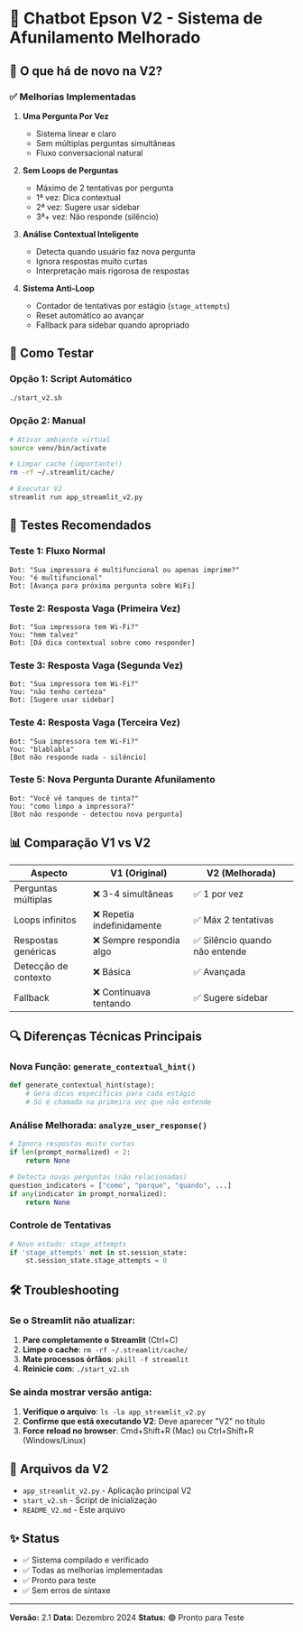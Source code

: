 # 🚀 Chatbot Epson V2 - Sistema de Afunilamento Melhorado

## 📌 O que há de novo na V2?

### ✅ **Melhorias Implementadas**

1. **Uma Pergunta Por Vez**
   - Sistema linear e claro
   - Sem múltiplas perguntas simultâneas
   - Fluxo conversacional natural

2. **Sem Loops de Perguntas**
   - Máximo de 2 tentativas por pergunta
   - 1ª vez: Dica contextual
   - 2ª vez: Sugere usar sidebar
   - 3ª+ vez: Não responde (silêncio)

3. **Análise Contextual Inteligente**
   - Detecta quando usuário faz nova pergunta
   - Ignora respostas muito curtas
   - Interpretação mais rigorosa de respostas

4. **Sistema Anti-Loop**
   - Contador de tentativas por estágio (`stage_attempts`)
   - Reset automático ao avançar
   - Fallback para sidebar quando apropriado

## 🎯 Como Testar

### Opção 1: Script Automático
```bash
./start_v2.sh
```

### Opção 2: Manual
```bash
# Ativar ambiente virtual
source venv/bin/activate

# Limpar cache (importante!)
rm -rf ~/.streamlit/cache/

# Executar V2
streamlit run app_streamlit_v2.py
```

## 🧪 Testes Recomendados

### Teste 1: Fluxo Normal
```
Bot: "Sua impressora é multifuncional ou apenas imprime?"
You: "é multifuncional"
Bot: [Avança para próxima pergunta sobre WiFi]
```

### Teste 2: Resposta Vaga (Primeira Vez)
```
Bot: "Sua impressora tem Wi-Fi?"
You: "hmm talvez"
Bot: [Dá dica contextual sobre como responder]
```

### Teste 3: Resposta Vaga (Segunda Vez)
```
Bot: "Sua impressora tem Wi-Fi?"
You: "não tenho certeza"
Bot: [Sugere usar sidebar]
```

### Teste 4: Resposta Vaga (Terceira Vez)
```
Bot: "Sua impressora tem Wi-Fi?"
You: "blablabla"
[Bot não responde nada - silêncio]
```

### Teste 5: Nova Pergunta Durante Afunilamento
```
Bot: "Você vê tanques de tinta?"
You: "como limpo a impressora?"
[Bot não responde - detectou nova pergunta]
```

## 📊 Comparação V1 vs V2

| Aspecto | V1 (Original) | V2 (Melhorada) |
|---------|--------------|----------------|
| Perguntas múltiplas | ❌ 3-4 simultâneas | ✅ 1 por vez |
| Loops infinitos | ❌ Repetia indefinidamente | ✅ Máx 2 tentativas |
| Respostas genéricas | ❌ Sempre respondia algo | ✅ Silêncio quando não entende |
| Detecção de contexto | ❌ Básica | ✅ Avançada |
| Fallback | ❌ Continuava tentando | ✅ Sugere sidebar |

## 🔍 Diferenças Técnicas Principais

### Nova Função: `generate_contextual_hint()`
```python
def generate_contextual_hint(stage):
    # Gera dicas específicas para cada estágio
    # Só é chamada na primeira vez que não entende
```

### Análise Melhorada: `analyze_user_response()`
```python
# Ignora respostas muito curtas
if len(prompt_normalized) < 2:
    return None

# Detecta novas perguntas (não relacionadas)
question_indicators = ["como", "porque", "quando", ...]
if any(indicator in prompt_normalized):
    return None
```

### Controle de Tentativas
```python
# Novo estado: stage_attempts
if 'stage_attempts' not in st.session_state:
    st.session_state.stage_attempts = 0
```

## 🛠️ Troubleshooting

### Se o Streamlit não atualizar:
1. **Pare completamente o Streamlit** (Ctrl+C)
2. **Limpe o cache**: `rm -rf ~/.streamlit/cache/`
3. **Mate processos órfãos**: `pkill -f streamlit`
4. **Reinicie com**: `./start_v2.sh`

### Se ainda mostrar versão antiga:
1. **Verifique o arquivo**: `ls -la app_streamlit_v2.py`
2. **Confirme que está executando V2**: Deve aparecer "V2" no título
3. **Force reload no browser**: Cmd+Shift+R (Mac) ou Ctrl+Shift+R (Windows/Linux)

## 📝 Arquivos da V2

- `app_streamlit_v2.py` - Aplicação principal V2
- `start_v2.sh` - Script de inicialização
- `README_V2.md` - Este arquivo

## ✨ Status

- ✅ Sistema compilado e verificado
- ✅ Todas as melhorias implementadas
- ✅ Pronto para teste
- ✅ Sem erros de sintaxe

---

**Versão:** 2.1
**Data:** Dezembro 2024
**Status:** 🟢 Pronto para Teste
